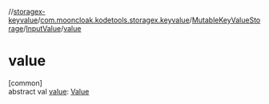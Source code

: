 //[storagex-keyvalue](../../../../index.md)/[com.mooncloak.kodetools.storagex.keyvalue](../../index.md)/[MutableKeyValueStorage](../index.md)/[InputValue](index.md)/[value](value.md)

# value

[common]\
abstract val [value](value.md): [Value](index.md)

